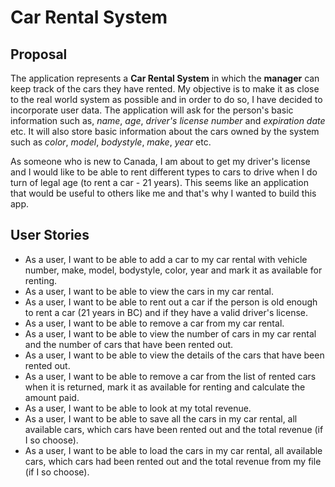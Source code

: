 # Car Rental System

## Proposal

The application represents a **Car Rental System** in which the **manager** can keep track of the cars they have rented. My objective is to make it as close to the real world system as possible and in order to do so, I have decided to incorporate user data. The application will ask for the person's basic information such as, *name*, *age*, *driver's license number* and *expiration date* etc. It will also store basic information about the cars owned by the system such as *color*, *model*, *bodystyle*, *make*, *year* etc. 

As someone who is new to Canada, I am about to get my driver's license and I would like to be able to rent different types to cars to drive when I do turn of legal age (to rent a car - 21 years). This seems like an application that would be useful to others like me and that's why I wanted to build this app.

## User Stories

- As a user, I want to be able to add a car to my car rental with vehicle number, make, model, bodystyle, color, year and mark it as available for renting.
- As a user, I want to be able to view the cars in my car rental.
- As a user, I want to be able to rent out a car if the person is old enough to rent a car (21 years in BC) and if they have a valid driver's license.
- As a user, I want to be able to remove a car from my car rental.
- As a user, I want to be able to view the number of cars in my car rental and the number of cars that have been rented out.
- As a user, I want to be able to view the details of the cars that have been rented out.
- As a user, I want to be able to remove a car from the list of rented cars when it is returned, mark it as available for renting and calculate the amount paid.
- As a user, I want to be able to look at my total revenue.
- As a user, I want to be able to save all the cars in my car rental, all available cars, which cars have been rented out and the total revenue (if I so choose).
- As a user, I want to be able to load the cars in my car rental, all available cars, which cars had been rented out and the total revenue from my file (if I so choose).
